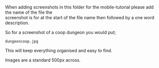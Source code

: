 When adding screenshots in this folder for the mobile-tutorial please add the name of the file the  
screenshot is for at the start of the file name then followed by a one word description.  
  
So for a screenshot of a coop dungeon you would put;  

`dungeoncoop.jpg`
  
This will keep everything organised and easy to find.  

Images are a standard 500px across.
